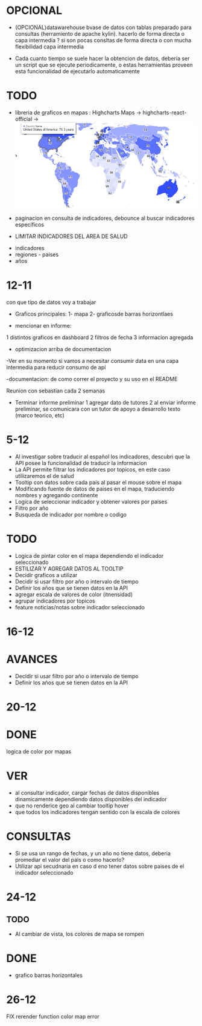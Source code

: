 # OPCIONAL

- (OPCIONAL)datawarehouse bvase de datos con tablas preparado para consultas (herramiento de apache kylin). hacerlo de forma directa o capa intermedia ? si son pocas consltas de forma directa o con mucha flexibilidad capa intermedia

- Cada cuanto tiempo se suele hacer la obtencion de datos, deberia ser un script que se ejecute periodicamente, o estas herramientas proveen esta funcionalidad de ejecutarlo automaticamente

##

# TODO

- libreria de graficos en mapas : Highcharts Maps -> highcharts-react-official -> ![ejemplo mapa](image.png)

- paginacion en consulta de indicadores, debounce al buscar indicadores especificos
- LIMITAR INDICADORES DEL AREA DE SALUD

<!-- FILTROS -->

- indicadores
- regiones - paises
- años
<!--  -->

##

# 12-11

con que tipo de datos voy a trabajar

- Graficos principales:
  1- mapa
  2- graficosde barras horizontlaes

- mencionar en informe:

1 distintos graficos en dashboard
2 filtros de fecha
3 informacion agregada

- optimizacion arriba de documentacion

-Ver en su momento si vamos a necesitar consumir data en una capa intermedia para reducir consumo de api

-documentacion: de como correr el proyecto y su uso en el README

Reunion con sebastian cada 2 semanas

- Terminar informe preliminar
  1 agregar dato de tutores
  2 al enviar informe preliminar, se comunicara con un tutor de apoyo a desarrollo texto (marco teorico, etc)

##

# 5-12

<!-- Investigación de la API -->

- Al investigar sobre traducir al español los indicadores, descubri que la API posee la funcionalidad de traducir la informacion
- La API permite filtrar los indicadores por topicos, en este caso utilizaremos el de salud
- Tooltip con datos sobre cada pais al pasar el mouse sobre el mapa
- Modificando fuente de datos de paises en el mapa, traduciendo nombres y agregando continente
- Logica de seleccionar indicador y obtener valores por paises
- Filtro por año
- Busqueda de indicador por nombre o codigo

# TODO

- Logica de pintar color en el mapa dependiendo el indicador seleccionado
- ESTILIZAR Y AGREGAR DATOS AL TOOLTIP
- Decidir graficos a utilizar
- Decidir si usar filtro por año o intervalo de tiempo
- Definir los años que se tienen datos en la API
- agregar escala de valores de color (itnensidad)
- agrupar indicadores por topicos
- feature noticias/notas sobre indicador seleccionado

##

# 16-12

# AVANCES

- Decidir si usar filtro por año o intervalo de tiempo
- Definir los años que se tienen datos en la API

# 20-12

# DONE

logica de color por mapas

# VER

- al consultar indicador, cargar fechas de datos disponibles dinamicamente dependiendo datos disponibles del indicador
- que no renderice geo al cambiar tooltip hover
- que todos los indicadores tengan sentido con la escala de colores

# CONSULTAS

- Si se usa un rango de fechas, y un año no tiene datos, deberia promediar el valor del pais o como hacerlo?
- Utilizar api secudnaria en caso d eno tener datos sobre paises de el indicador seleccionado

# 24-12

## TODO

- Al cambiar de vista, los colores de mapa se rompen

# DONE

- grafico barras horizontales

# 26-12

FIX rerender function color map error
